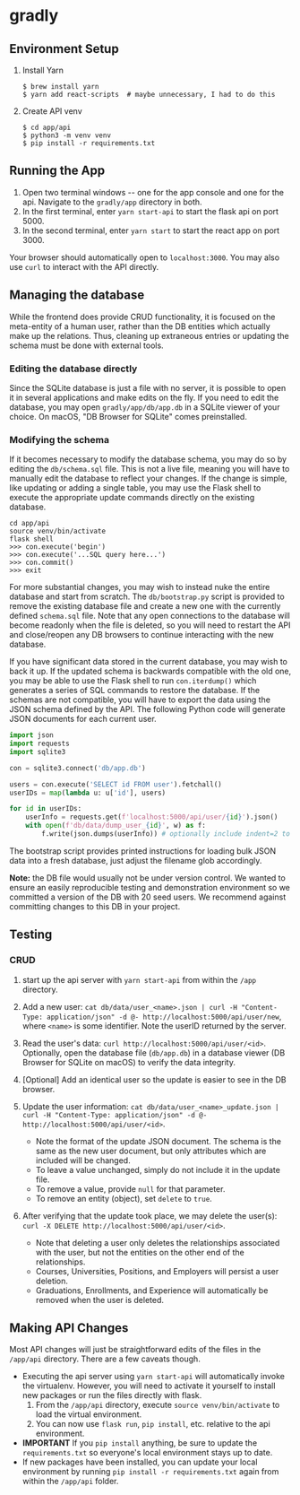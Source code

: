 # gradly

## Environment Setup

1. Install Yarn
    ```shell
    $ brew install yarn
    $ yarn add react-scripts  # maybe unnecessary, I had to do this
    ```
2. Create API venv
    ```shell
    $ cd app/api
    $ python3 -m venv venv
    $ pip install -r requirements.txt
    ```

## Running the App

1. Open two terminal windows -- one for the app console and one for the api. Navigate to the `gradly/app` directory in both.
2. In the first terminal, enter `yarn start-api` to start the flask api on port 5000.
1. In the second terminal, enter `yarn start` to start the react app on port 3000.

Your browser should automatically open to `localhost:3000`. You may also use `curl` to interact with the API directly.

## Managing the database

While the frontend does provide CRUD functionality, it is focused on the meta-entity of a human user, rather than the
DB entities which actually make up the relations. Thus, cleaning up extraneous entries or updating the schema must be
done with external tools.

### Editing the database directly

Since the SQLite database is just a file with no server, it is possible to open it in several applications and make edits
on the fly. If you need to edit the database, you may open `gradly/app/db/app.db` in a SQLite viewer of your choice. On
macOS, "DB Browser for SQLite" comes preinstalled.

### Modifying the schema

If it becomes necessary to modify the database schema, you may do so by editing the `db/schema.sql` file. This is not
a live file, meaning you will have to manually edit the database to reflect your changes. If the change is simple, like
updating or adding a single table, you may use the Flask shell to execute the appropriate update commands directly on
the existing database.

```
cd app/api
source venv/bin/activate
flask shell
>>> con.execute('begin')
>>> con.execute('...SQL query here...')
>>> con.commit()
>>> exit
```

For more substantial changes, you may wish to instead nuke the entire database and start from scratch. The `db/bootstrap.py`
script is provided to remove the existing database file and create a new one with the currently defined `schema.sql` file.
Note that any open connections to the database will become readonly when the file is deleted, so you will need to restart
the API and close/reopen any DB browsers to continue interacting with the new database.

If you have significant data stored in the current database, you may wish to back it up. If the updated schema is backwards
compatible with the old one, you may be able to use the Flask shell to run `con.iterdump()` which generates a series of SQL
commands to restore the database. If the schemas are not compatible, you will have to export the data using the JSON schema
defined by the API. The following Python code will generate JSON documents for each current user.

```python
import json
import requests
import sqlite3

con = sqlite3.connect('db/app.db')

users = con.execute('SELECT id FROM user').fetchall()
userIDs = map(lambda u: u['id'], users)

for id in userIDs:
    userInfo = requests.get(f'localhost:5000/api/user/{id}').json()
    with open(f'db/data/dump_user_{id}', w) as f:
        f.write(json.dumps(userInfo)) # optionally include indent=2 to pretty print
```

The bootstrap script provides printed instructions for loading bulk JSON data into a fresh database, just adjust the filename
glob accordingly.

**Note:** the DB file would usually not be under version control. We wanted to ensure an easily reproducible testing
and demonstration environment so we committed a version of the DB with 20 seed users. We recommend against committing
changes to this DB in your project.

## Testing

### CRUD

1. start up the api server with `yarn start-api` from within the `/app` directory.
2. Add a new user: `cat db/data/user_<name>.json | curl -H "Content-Type: application/json" -d @- http://localhost:5000/api/user/new`, where `<name>` is some identifier. Note the userID returned by the server.
3. Read the user's data: `curl http://localhost:5000/api/user/<id>`. Optionally, open the database file (`db/app.db`) in a database viewer (DB Browser for SQLite on macOS) to verify the data integrity.
4. [Optional] Add an identical user so the update is easier to see in the DB browser.
5. Update the user information: `cat db/data/user_<name>_update.json | curl -H "Content-Type: application/json" -d @- http://localhost:5000/api/user/<id>`.

    - Note the format of the update JSON document. The schema is the same as the new user document, but only attributes which are included will be changed.
    - To leave a value unchanged, simply do not include it in the update file.
    - To remove a value, provide `null` for that parameter.
    - To remove an entity (object), set `delete` to `true`.

6. After verifying that the update took place, we may delete the user(s): `curl -X DELETE http://localhost:5000/api/user/<id>`.

    - Note that deleting a user only deletes the relationships associated with the user, but not the entities on the other end of the relationships.
    - Courses, Universities, Positions, and Employers will persist a user deletion.
    - Graduations, Enrollments, and Experience will automatically be removed when the user is deleted.

## Making API Changes

Most API changes will just be straightforward edits of the files in the `/app/api` directory. There are a few caveats though.

- Executing the api server using `yarn start-api` will automatically invoke the virtualenv. However, you will need to activate it yourself to install new packages or run the files directly with flask.
  1. From the `/app/api` directory, execute `source venv/bin/activate` to load the virtual environment.
  2. You can now use `flask run`, `pip install`, etc. relative to the api environment.
- **IMPORTANT** If you `pip install` anything, be sure to update the `requirements.txt` so everyone's local environment stays up to date.
- If new packages have been installed, you can update your local environment by running `pip install -r requirements.txt` again from within the `/app/api` folder.
